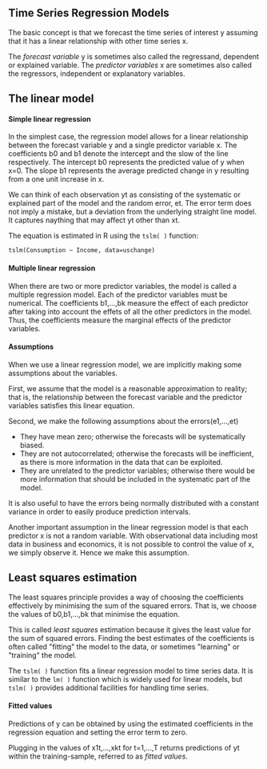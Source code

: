 ## Time Series Regression Models

The basic concept is that we forecast the time series of interest y assuming that it has a linear relationship with other time series x.

The *forecast variable* y is sometimes also called the regressand, dependent or explained variable. The *predictor variables* x are sometimes also called the
regressors, independent or explanatory variables.
## The linear model
#### Simple linear regression
In the simplest case, the regression model allows for a linear relationship between the forecast variable y and a single predictor variable x. The coefficients
b0 and b1 denote the intercept and the slow of the line respectively. The intercept b0 represents the predicted value of y when x=0. The slope b1 represents
the average predicted change in y resulting from a one unit increase in x.

We can think of each observation yt as consisting of the systematic or explained part of the model and the random error, et. The error term does not imply a
mistake, but a deviation from the underlying straight line model. It captures naything that may affect yt other than xt.

The equation is estimated in R using the ```tslm( )``` function:
```
tslm(Consumption ~ Income, data=uschange)
```
#### Multiple linear regression
When there are two or more predictor variables, the model is called a multiple regression model. Each of the predictor variables must be numerical. The
coefficients b1,...,bk measure the effect of each predictor after taking into account the effets of all the other predictors in the model. Thus, the coefficients
measure the marginal effects of the predictor variables.
#### Assumptions
When we use a linear regression model, we are implicitly making some assumptions about the variables.

First, we assume that the model is a reasonable approximation to reality; that is, the relationship between the forecast variable and the predictor variables
satisfies this linear equation.

Second, we make the following assumptions about the errors(e1,...,et)
* They have mean zero; otherwise the forecasts will be systematically biased.
* They are not autocorrelated; otherwise the forecasts will be inefficient, as there is more information in the data that can be exploited.
* They are unrelated to the predictor variables; otherwise there would be more information that should be included in the systematic part of the model.

It is also useful to have the errors being normally distributed with a constant variance in order to easily produce prediction intervals.

Another important assumption in the linear regression model is that each predictor x is not a random variable. With observational data including most data in
business and economics, it is not possible to control the value of x, we simply observe it. Hence we make this assumption.
## Least squares estimation
The least squares principle provides a way of choosing the coefficients effectively by minimising the sum of the squared errors. That is, we choose the values
of b0,b1,...,bk that minimise the equation.

This is called *least squares* estimation because it gives the least value for the sum of squared errors. Finding the best estimates of the coefficients is
often called "fitting" the model to the data, or sometimes "learning" or "training" the model.

The ```tslm( )``` function fits a linear regression model to time series data. It is similar to the ```lm( )``` function which is widely used for linear models,
but ```tslm( )``` provides additional facilities for handling time series.
#### Fitted values
Predictions of y can be obtained by using the estimated coefficients in the regression equation and setting the error term to zero.

Plugging  in the values of x1t,...,xkt for t=1,...,T returns predictions of yt within the training-sample, referred to as *fitted values*.
